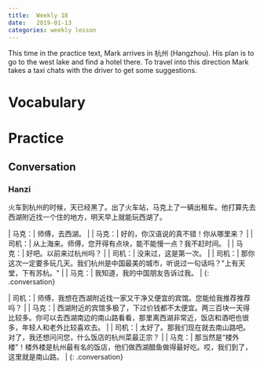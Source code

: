 ```yaml
---
title:  Weekly 18
date:   2019-01-13
categories: weekly lesson
---
```


This time in the practice text, Mark arrives in 杭州 (Hangzhou).
His plan is to go to the west lake and find a hotel there. To travel into this direction
Mark takes a taxi chats with the driver to get some suggestions.

# Vocabulary

# Practice
## Conversation
### Hanzi

火车到杭州的时候，天已经黑了。出了火车站，马克上了一辆出租车。他打算先去西湖附近找一个住的地方，明天早上就能玩西湖了。

| 马克：| 师傅，去西湖。 |
| 马克：| 好的，你汉语说的真不错！你从哪里来？ |
| 司机：| 从上海来。师傅，您开得有点块，能不能慢一点？我不赶时间。 |
| 马克：| 好吧。以前来过杭州吗？ |
| 司机：| 没来过，这是第一次。 |
| 司机：| 那你这次一定要多玩几天。我们杭州是中国最美的城市，听说过一句话吗？"上有天堂，下有苏杭。" |
| 马克：| 我知道，我的中国朋友告诉过我。 |
{: .conversation}

| 司机：| 师傅，我想在西湖附近找一家又干净又便宜的宾馆。您能给我推荐推荐吗？ |
| 马克：| 西湖附近的宾馆多极了，下过价钱都不太便宜。两三百块一天得比较多。你可以去西湖南边的南山路看看，那里离西湖非常近，饭店和酒吧也很多，年轻人和老外比较喜欢去。 |
| 司机：| 太好了。那我们现在就去南山路吧。对了，我还想问问您，什么饭店的杭州菜最正宗？ |
| 马克：| 那当然是“楼外楼”！楼外楼是杭州最有名的饭店，他们做西湖醋鱼做得最好吃。哎，我们到了，这里就是南山路。 |
{: .conversation}

